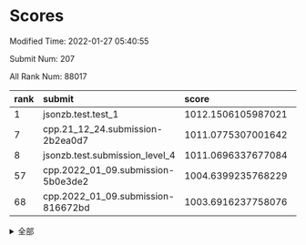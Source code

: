 # Scores

Modified Time: 2022-01-27 05:40:55

Submit Num: 207

All Rank Num: 88017

| rank |               submit               |       score        |       sigma        | pk_num |
| :--- | :--------------------------------- | :----------------- | :----------------- | :----- |
| 1    | jsonzb.test.test_1                 | 1012.1506105987021 | 0.7924963946517027 | 1695   |
| 7    | cpp.21_12_24.submission-2b2ea0d7   | 1011.0775307001642 | 0.8114631865974609 | 1697   |
| 8    | jsonzb.test.submission_level_4     | 1011.0696337677084 | 0.7560337482126918 | 1706   |
| 57   | cpp.2022_01_09.submission-5b0e3de2 | 1004.6399235768229 | 0.7245823309157218 | 1702   |
| 68   | cpp.2022_01_09.submission-816672bd | 1003.6916237758076 | 0.719149107075693  | 1707   |


<details>
<summary>全部</summary>

| rank |                 submit                 |       score        |       sigma        | pk_num |
| :--- | :------------------------------------- | :----------------- | :----------------- | :----- |
| 1    | jsonzb.test.test_1                     | 1012.1506105987021 | 0.7924963946517027 | 1695   |
| 2    | gobigger.level_3.submission_level_3_43 | 1011.300214245346  | 0.7871387045172635 | 1701   |
| 3    | gobigger.level_3.submission_level_3_49 | 1011.2703102777903 | 0.7824592003261602 | 1701   |
| 4    | gobigger.level_3.submission_level_3_16 | 1011.255736846225  | 0.7641320410273654 | 1698   |
| 5    | gobigger.level_3.submission_level_3_42 | 1011.2535697782243 | 0.7614114513963778 | 1698   |
| 6    | gobigger.level_3.submission_level_3_40 | 1011.1183432883747 | 0.7758648371855754 | 1702   |
| 7    | cpp.21_12_24.submission-2b2ea0d7       | 1011.0775307001642 | 0.8114631865974609 | 1697   |
| 8    | jsonzb.test.submission_level_4         | 1011.0696337677084 | 0.7560337482126918 | 1706   |
| 9    | gobigger.level_3.submission_level_3_39 | 1011.0471582511551 | 0.7654480412630682 | 1701   |
| 10   | gobigger.level_3.submission_level_3_26 | 1011.0353672574275 | 0.7684572495133263 | 1702   |
| 11   | gobigger.level_3.submission_level_3_27 | 1010.9932832137041 | 0.7549951292722001 | 1695   |
| 12   | gobigger.level_3.submission_level_3_6  | 1010.971297501523  | 0.7609475321382897 | 1705   |
| 13   | gobigger.level_3.submission_level_3_33 | 1010.852217358862  | 0.754608159608616  | 1705   |
| 14   | gobigger.level_3.submission_level_3_2  | 1010.6416999543158 | 0.7596176088121407 | 1699   |
| 15   | gobigger.level_3.submission_level_3_44 | 1010.6309550623865 | 0.773305017798463  | 1703   |
| 16   | gobigger.level_3.submission_level_3_9  | 1010.6124715091372 | 0.7660419821551915 | 1699   |
| 17   | gobigger.level_3.submission_level_3_21 | 1010.557111786842  | 0.7414757226327399 | 1700   |
| 18   | gobigger.level_3.submission_level_3_32 | 1010.511209915168  | 0.7688700914555263 | 1703   |
| 19   | gobigger.level_3.submission_level_3_20 | 1010.5084691615564 | 0.7791769817883107 | 1701   |
| 20   | gobigger.level_3.submission_level_3_13 | 1010.4878035220582 | 0.7929751750030575 | 1699   |
| 21   | gobigger.level_3.submission_level_3_24 | 1010.4649162101978 | 0.7693013835488198 | 1702   |
| 22   | gobigger.level_3.submission_level_3_30 | 1010.4637326901233 | 0.7562588926587999 | 1700   |
| 23   | gobigger.level_3.submission_level_3_48 | 1010.461138830631  | 0.7655560124490894 | 1699   |
| 24   | gobigger.level_3.submission_level_3_29 | 1010.4251488774023 | 0.7552743911003899 | 1700   |
| 25   | gobigger.level_3.submission_level_3_46 | 1010.3847512165624 | 0.7504625039037292 | 1698   |
| 26   | gobigger.level_3.submission_level_3_38 | 1010.3624782949655 | 0.7705120409148616 | 1700   |
| 27   | gobigger.level_3.submission_level_3_31 | 1010.3230985688722 | 0.7483015255690967 | 1700   |
| 28   | gobigger.level_3.submission_level_3_41 | 1010.2839134432137 | 0.7563399313297026 | 1698   |
| 29   | gobigger.level_3.submission_level_3_10 | 1010.2797285373563 | 0.73634403361369   | 1696   |
| 30   | gobigger.level_3.submission_level_3_5  | 1010.226124456134  | 0.7433307793515646 | 1699   |
| 31   | gobigger.level_3.submission_level_3_25 | 1010.1912172570259 | 0.770485744020445  | 1702   |
| 32   | gobigger.level_3.submission_level_3_1  | 1010.016261018905  | 0.7535593396100545 | 1699   |
| 33   | gobigger.level_3.submission_level_3_12 | 1009.9548204235534 | 0.7660722742655214 | 1707   |
| 34   | gobigger.level_3.submission_level_3_15 | 1009.948091104325  | 0.7354345066563474 | 1701   |
| 35   | gobigger.level_3.submission_level_3_0  | 1009.9412835200689 | 0.7754637205210967 | 1699   |
| 36   | gobigger.level_3.submission_level_3_23 | 1009.8221331606156 | 0.7643545312476524 | 1704   |
| 37   | gobigger.level_3.submission_level_3_18 | 1009.7130132614387 | 0.7360210720267032 | 1705   |
| 38   | gobigger.level_3.submission_level_3_7  | 1009.6993306199023 | 0.7536059160926385 | 1701   |
| 39   | gobigger.level_3.submission_level_3_22 | 1009.6495984115244 | 0.7636164365427777 | 1703   |
| 40   | gobigger.level_3.submission_level_3_28 | 1009.63709488552   | 0.7649231913753273 | 1700   |
| 41   | gobigger.level_3.submission_level_3_36 | 1009.6238308449268 | 0.7365974183456712 | 1704   |
| 42   | gobigger.level_3.submission_level_3_47 | 1009.5951494899499 | 0.7572428509184072 | 1698   |
| 43   | gobigger.level_3.submission_level_3_34 | 1009.5685385089594 | 0.752600695209663  | 1703   |
| 44   | gobigger.level_3.submission_level_3_11 | 1009.4572941107775 | 0.7697747839183732 | 1697   |
| 45   | gobigger.level_3.submission_level_3_14 | 1009.3468704360657 | 0.7290757348135304 | 1701   |
| 46   | gobigger.level_3.submission_level_3_3  | 1009.2985565727893 | 0.7451784855476964 | 1698   |
| 47   | gobigger.level_3.submission_level_3_35 | 1009.1371771471671 | 0.7469488752008251 | 1701   |
| 48   | gobigger.level_3.submission_level_3_17 | 1009.1196899125451 | 0.739971958072579  | 1700   |
| 49   | gobigger.level_3.submission_level_3_8  | 1008.7596657618484 | 0.73961617895103   | 1695   |
| 50   | gobigger.level_3.submission_level_3_37 | 1008.5468231451486 | 0.7403175649760779 | 1693   |
| 51   | gobigger.level_3.submission_level_3_4  | 1008.5272564493804 | 0.7611442005485426 | 1703   |
| 52   | gobigger.level_3.submission_level_3_45 | 1007.951906893188  | 0.7454880943471666 | 1701   |
| 53   | gobigger.level_3.submission_level_3_19 | 1007.8980484172861 | 0.7317015816152386 | 1699   |
| 54   | gobigger.level_1.submission_level_1_23 | 1004.7879446797523 | 0.7142204272696268 | 1699   |
| 55   | gobigger.level_1.submission_level_1_6  | 1004.76414680041   | 0.7127012812058373 | 1697   |
| 56   | gobigger.level_1.submission_level_1_7  | 1004.7586260139643 | 0.7182955326086012 | 1704   |
| 57   | cpp.2022_01_09.submission-5b0e3de2     | 1004.6399235768229 | 0.7245823309157218 | 1702   |
| 58   | gobigger.level_1.submission_level_1_27 | 1004.622981205946  | 0.7142258444240304 | 1701   |
| 59   | gobigger.level_1.submission_level_1_36 | 1004.5438734527165 | 0.717404082546362  | 1698   |
| 60   | gobigger.level_1.submission_level_1_16 | 1004.4510544400225 | 0.7241390235912618 | 1700   |
| 61   | gobigger.level_1.submission_level_1_40 | 1004.3642289324895 | 0.7317188575840993 | 1707   |
| 62   | gobigger.level_1.submission_level_1_49 | 1004.3527618119288 | 0.7128298064379048 | 1705   |
| 63   | gobigger.level_1.submission_level_1_26 | 1004.2464801675417 | 0.7228757632929714 | 1701   |
| 64   | gobigger.level_1.submission_level_1_37 | 1003.9907744612447 | 0.7252362242177076 | 1702   |
| 65   | gobigger.level_1.submission_level_1_45 | 1003.9782885702978 | 0.7259917115964095 | 1710   |
| 66   | gobigger.level_1.submission_level_1_39 | 1003.8867718773042 | 0.7086991862803171 | 1706   |
| 67   | gobigger.level_1.submission_level_1_38 | 1003.8591426084175 | 0.7197396426305066 | 1693   |
| 68   | cpp.2022_01_09.submission-816672bd     | 1003.6916237758076 | 0.719149107075693  | 1707   |
| 69   | gobigger.level_1.submission_level_1_17 | 1003.6572472355161 | 0.7161393307166852 | 1699   |
| 70   | gobigger.level_1.submission_level_1_44 | 1003.5703147160635 | 0.7204326803553351 | 1706   |
| 71   | gobigger.level_1.submission_level_1_3  | 1003.5492538695424 | 0.7147439137789925 | 1704   |
| 72   | gobigger.level_1.submission_level_1_22 | 1003.5203571936651 | 0.727101862992203  | 1701   |
| 73   | gobigger.level_1.submission_level_1_1  | 1003.4482433276285 | 0.7184826594109985 | 1702   |
| 74   | gobigger.level_1.submission_level_1_20 | 1003.3842630030979 | 0.7182458965421107 | 1697   |
| 75   | gobigger.level_1.submission_level_1_5  | 1003.3675486963799 | 0.7171555333465818 | 1701   |
| 76   | gobigger.level_1.submission_level_1_10 | 1003.3230652579667 | 0.7259329828488736 | 1703   |
| 77   | gobigger.level_1.submission_level_1_4  | 1003.3203284504149 | 0.7124767015549034 | 1704   |
| 78   | gobigger.level_1.submission_level_1_47 | 1003.312511563412  | 0.7234311429474671 | 1699   |
| 79   | gobigger.level_1.submission_level_1_11 | 1003.2994277478289 | 0.7056752223141655 | 1707   |
| 80   | gobigger.level_1.submission_level_1_24 | 1003.2975094142821 | 0.7113970006297725 | 1698   |
| 81   | gobigger.level_1.submission_level_1_13 | 1003.2211053290233 | 0.7177846175624862 | 1698   |
| 82   | gobigger.level_1.submission_level_1_21 | 1003.1543965610606 | 0.724888333224156  | 1704   |
| 83   | gobigger.level_1.submission_level_1_14 | 1003.1387266522655 | 0.7086762909693288 | 1702   |
| 84   | gobigger.level_1.submission_level_1_42 | 1003.1201089977246 | 0.7065281773917024 | 1698   |
| 85   | gobigger.level_1.submission_level_1_30 | 1003.0940351896687 | 0.7205156939493041 | 1699   |
| 86   | gobigger.level_1.submission_level_1_33 | 1003.0938973336174 | 0.7257287323485885 | 1700   |
| 87   | gobigger.level_1.submission_level_1_25 | 1003.0810815088537 | 0.7230705844189113 | 1700   |
| 88   | gobigger.level_1.submission_level_1_28 | 1003.0306789001462 | 0.7140981828648292 | 1704   |
| 89   | gobigger.level_1.submission_level_1_12 | 1002.9383117348361 | 0.7041433549111387 | 1704   |
| 90   | gobigger.level_1.submission_level_1_35 | 1002.9077736729935 | 0.7178119872776135 | 1698   |
| 91   | gobigger.level_1.submission_level_1_32 | 1002.8737746019972 | 0.7107362297147617 | 1702   |
| 92   | gobigger.level_1.submission_level_1_46 | 1002.7802626449636 | 0.7167102236634795 | 1707   |
| 93   | gobigger.level_1.submission_level_1_18 | 1002.6742221183321 | 0.719916488710875  | 1699   |
| 94   | gobigger.level_1.submission_level_1_9  | 1002.5846523937212 | 0.7106544218690771 | 1701   |
| 95   | gobigger.level_1.submission_level_1_41 | 1002.4871428514369 | 0.7092184465073859 | 1699   |
| 96   | gobigger.level_1.submission_level_1_43 | 1002.4725901394647 | 0.71013899560693   | 1700   |
| 97   | gobigger.level_1.submission_level_1_2  | 1002.4593871997529 | 0.7275239413699829 | 1703   |
| 98   | gobigger.level_1.submission_level_1_8  | 1002.3554082133581 | 0.7167923609031414 | 1697   |
| 99   | gobigger.level_1.submission_level_1_34 | 1002.3417305076232 | 0.7065754414515127 | 1700   |
| 100  | gobigger.level_1.submission_level_1_0  | 1002.1996672015997 | 0.7070298218670454 | 1699   |
| 101  | gobigger.level_1.submission_level_1_15 | 1002.1226289484779 | 0.7121007515091574 | 1702   |
| 102  | gobigger.level_1.submission_level_1_48 | 1002.0370236189825 | 0.7094665103012227 | 1698   |
| 103  | gobigger.level_1.submission_level_1_19 | 1002.0253614783892 | 0.7114689338627568 | 1699   |
| 104  | gobigger.level_1.submission_level_1_29 | 1001.7989831241005 | 0.7179891606296335 | 1701   |
| 105  | gobigger.level_1.submission_level_1_31 | 1001.4918530522381 | 0.7053691813584732 | 1703   |
| 106  | gobigger.random.submission_random_37   | 997.331536875256   | 0.7120955411531258 | 1701   |
| 107  | gobigger.random.submission_random_19   | 997.245841055383   | 0.7108254426592778 | 1698   |
| 108  | gobigger.random.submission_random_11   | 997.0625478443188  | 0.7298246015947922 | 1697   |
| 109  | gobigger.random.submission_random_28   | 996.9308660546941  | 0.711915209866307  | 1696   |
| 110  | gobigger.random.submission_random_23   | 996.9143555981342  | 0.6966895654549575 | 1704   |
| 111  | gobigger.random.submission_random_14   | 996.8382717794016  | 0.7188791808427507 | 1701   |
| 112  | gobigger.random.submission_random_39   | 996.7876911870412  | 0.7164926455701259 | 1695   |
| 113  | gobigger.random.submission_random_30   | 996.7691932523876  | 0.7156170298589698 | 1702   |
| 114  | gobigger.random.submission_random_33   | 996.7166399893847  | 0.7039929028076932 | 1703   |
| 115  | gobigger.random.submission_random_46   | 996.5904513623547  | 0.7007580662783673 | 1703   |
| 116  | gobigger.random.submission_random_2    | 996.5562176840428  | 0.7102208754682934 | 1705   |
| 117  | gobigger.random.submission_random_29   | 996.5312285153861  | 0.719411203393334  | 1697   |
| 118  | gobigger.random.submission_random_38   | 996.4766341486919  | 0.7050931498851272 | 1700   |
| 119  | gobigger.random.submission_random_42   | 996.340146411101   | 0.7069295015242992 | 1702   |
| 120  | gobigger.random.submission_random_21   | 996.2963180456455  | 0.7226970061767247 | 1698   |
| 121  | gobigger.random.submission_random_34   | 996.2753173020686  | 0.6983524399627902 | 1698   |
| 122  | gobigger.random.submission_random_49   | 996.2599577713339  | 0.7050645121038948 | 1701   |
| 123  | gobigger.random.submission_random_41   | 996.230710410984   | 0.7154688151229153 | 1701   |
| 124  | gobigger.random.submission_random_5    | 996.1496258564924  | 0.7274453347354779 | 1704   |
| 125  | gobigger.random.submission_random_6    | 996.0423694328274  | 0.7104973317667501 | 1703   |
| 126  | gobigger.random.submission_random_3    | 996.0142054978551  | 0.7045875074263567 | 1704   |
| 127  | gobigger.random.submission_random_9    | 995.9950955481856  | 0.7208791438992657 | 1695   |
| 128  | gobigger.random.submission_random_32   | 995.9844681168394  | 0.7095148898423456 | 1701   |
| 129  | gobigger.random.submission_random_40   | 995.9831587978573  | 0.7040339826124533 | 1698   |
| 130  | gobigger.random.submission_random_36   | 995.8844042618468  | 0.7245323907270032 | 1700   |
| 131  | gobigger.random.submission_random_43   | 995.7741811279246  | 0.7218096126132273 | 1699   |
| 132  | gobigger.random.submission_random_48   | 995.7684765594537  | 0.699171618836307  | 1702   |
| 133  | gobigger.random.submission_random_18   | 995.7626083399373  | 0.7199132410090396 | 1703   |
| 134  | gobigger.random.submission_random_8    | 995.7227585659068  | 0.708882677395245  | 1701   |
| 135  | gobigger.random.submission_random_10   | 995.7048329760883  | 0.707829550908564  | 1706   |
| 136  | gobigger.random.submission_random_12   | 995.6792192391764  | 0.7172160940731774 | 1698   |
| 137  | gobigger.random.submission_random_24   | 995.6558336058813  | 0.7042915475460659 | 1702   |
| 138  | gobigger.random.submission_random_4    | 995.5790306042433  | 0.7134549224409327 | 1701   |
| 139  | gobigger.random.submission_random_1    | 995.5533363047317  | 0.7080939291294679 | 1705   |
| 140  | gobigger.random.submission_random_7    | 995.4711241448352  | 0.7123086864464844 | 1699   |
| 141  | gobigger.random.submission_random_22   | 995.4628775279133  | 0.7034766946495121 | 1703   |
| 142  | gobigger.random.submission_random_45   | 995.3701862113899  | 0.7169455406724881 | 1703   |
| 143  | gobigger.random.submission_random_35   | 995.363469958447   | 0.7033178402066786 | 1705   |
| 144  | gobigger.random.submission_random_26   | 995.3211543142758  | 0.7189833245712018 | 1699   |
| 145  | gobigger.random.submission_random_20   | 995.3106521798261  | 0.7119446518582345 | 1700   |
| 146  | gobigger.random.submission_random_44   | 995.3055984262372  | 0.7131327044391359 | 1705   |
| 147  | gobigger.random.submission_random_17   | 995.2940023248077  | 0.7111458825867051 | 1698   |
| 148  | gobigger.random.submission_random_0    | 995.1820903403552  | 0.704067153224736  | 1701   |
| 149  | gobigger.random.submission_random_13   | 994.9351636711858  | 0.7044055643179584 | 1703   |
| 150  | gobigger.random.submission_random_15   | 994.844533295001   | 0.7305679764593129 | 1699   |
| 151  | gobigger.random.submission_random_31   | 994.7828234405682  | 0.7118170333560329 | 1700   |
| 152  | gobigger.random.submission_random_25   | 994.7437494214031  | 0.7224633912629443 | 1704   |
| 153  | gobigger.random.submission_random_47   | 994.692288058584   | 0.745570340657944  | 1704   |
| 154  | gobigger.random.submission_random_16   | 994.6906294035783  | 0.7216750729053318 | 1704   |
| 155  | gobigger.level_2.submission_level_2_17 | 994.6064248056949  | 0.724328729205117  | 1702   |
| 156  | gobigger.level_2.submission_level_2_46 | 994.5037884080709  | 0.7253526281278065 | 1700   |
| 157  | gobigger.random.submission_random_27   | 994.3960623547683  | 0.7190906831663704 | 1701   |
| 158  | gobigger.level_2.submission_level_2_1  | 994.1461856091646  | 0.7354110011083951 | 1703   |
| 159  | gobigger.level_2.submission_level_2_25 | 993.9857943069962  | 0.7303189770651949 | 1700   |
| 160  | gobigger.level_2.submission_level_2_34 | 993.5683527467081  | 0.7585841143460622 | 1704   |
| 161  | gobigger.level_2.submission_level_2_49 | 993.5089125175621  | 0.7321471701324409 | 1700   |
| 162  | gobigger.level_2.submission_level_2_13 | 993.4093589650471  | 0.7377525816602819 | 1705   |
| 163  | gobigger.level_2.submission_level_2_39 | 993.3816985161777  | 0.7645735950000095 | 1705   |
| 164  | gobigger.level_2.submission_level_2_31 | 993.0182748973534  | 0.7422674370961996 | 1704   |
| 165  | gobigger.level_2.submission_level_2_20 | 992.9542248043942  | 0.7502300708481676 | 1694   |
| 166  | gobigger.level_2.submission_level_2_32 | 992.5893233705497  | 0.7317307017926836 | 1701   |
| 167  | gobigger.level_2.submission_level_2_8  | 992.517580486666   | 0.7434606416159238 | 1703   |
| 168  | gobigger.level_2.submission_level_2_36 | 992.4371280257164  | 0.7536357723457391 | 1702   |
| 169  | gobigger.level_2.submission_level_2_18 | 992.4251641824852  | 0.7416840508470758 | 1700   |
| 170  | gobigger.level_2.submission_level_2_29 | 992.3217994454643  | 0.7372292015513717 | 1701   |
| 171  | gobigger.level_2.submission_level_2_10 | 992.2593183376894  | 0.7362876627395951 | 1701   |
| 172  | gobigger.level_2.submission_level_2_23 | 992.2562964976336  | 0.7519713755011014 | 1699   |
| 173  | gobigger.level_2.submission_level_2_24 | 992.1811937745778  | 0.7420535278846363 | 1701   |
| 174  | gobigger.level_2.submission_level_2_14 | 992.1625990621054  | 0.7437818305955083 | 1701   |
| 175  | gobigger.level_2.submission_level_2_35 | 992.0143251021635  | 0.7489034658184811 | 1703   |
| 176  | gobigger.level_2.submission_level_2_2  | 991.9975320895462  | 0.7399239196394942 | 1701   |
| 177  | gobigger.level_2.submission_level_2_21 | 991.8908635042909  | 0.7515796085726133 | 1698   |
| 178  | gobigger.level_2.submission_level_2_16 | 991.8612965682686  | 0.754099876931694  | 1695   |
| 179  | gobigger.level_2.submission_level_2_40 | 991.8371485566054  | 0.7573694276546724 | 1703   |
| 180  | gobigger.level_2.submission_level_2_48 | 991.7849221581979  | 0.7428654865047772 | 1702   |
| 181  | gobigger.level_2.submission_level_2_3  | 991.7008805849542  | 0.7249777305543503 | 1705   |
| 182  | gobigger.level_2.submission_level_2_6  | 991.6979341991583  | 0.7475321757435406 | 1702   |
| 183  | gobigger.level_2.submission_level_2_41 | 991.6781588728236  | 0.7464374238129156 | 1700   |
| 184  | gobigger.level_2.submission_level_2_11 | 991.6342968402015  | 0.7299889297605349 | 1705   |
| 185  | gobigger.level_2.submission_level_2_15 | 991.6168603135084  | 0.7528950243452303 | 1696   |
| 186  | gobigger.level_2.submission_level_2_38 | 991.6061311755371  | 0.7524522477022546 | 1697   |
| 187  | gobigger.level_2.submission_level_2_27 | 991.5855629662186  | 0.7341487722864025 | 1699   |
| 188  | gobigger.level_2.submission_level_2_9  | 991.5727031197034  | 0.7562666667929278 | 1701   |
| 189  | gobigger.level_2.submission_level_2_26 | 991.4579005247576  | 0.7442286866295756 | 1699   |
| 190  | gobigger.level_2.submission_level_2_19 | 991.357037399386   | 0.756890916291139  | 1702   |
| 191  | gobigger.level_2.submission_level_2_5  | 991.2802063978934  | 0.7510735494235035 | 1696   |
| 192  | gobigger.level_2.submission_level_2_0  | 991.1105606704313  | 0.7872069308989752 | 1695   |
| 193  | gobigger.level_2.submission_level_2_30 | 991.0158254175223  | 0.7439554341269261 | 1698   |
| 194  | gobigger.level_2.submission_level_2_7  | 990.8834497304697  | 0.7579138103445584 | 1707   |
| 195  | gobigger.level_2.submission_level_2_4  | 990.849485865548   | 0.762327533303263  | 1700   |
| 196  | gobigger.level_2.submission_level_2_45 | 990.7564980853715  | 0.7743803300334069 | 1698   |
| 197  | gobigger.level_2.submission_level_2_44 | 990.7500474857491  | 0.7572941256569709 | 1699   |
| 198  | gobigger.level_2.submission_level_2_43 | 990.7186852879299  | 0.7333305806415982 | 1707   |
| 199  | gobigger.level_2.submission_level_2_37 | 990.7065215368106  | 0.7448882919396458 | 1698   |
| 200  | gobigger.level_2.submission_level_2_33 | 990.6641334747184  | 0.7601583039211237 | 1698   |
| 201  | gobigger.level_2.submission_level_2_12 | 990.5872633519507  | 0.7542816922343292 | 1699   |
| 202  | gobigger.level_2.submission_level_2_28 | 990.4017484033183  | 0.7735250414590457 | 1704   |
| 203  | gobigger.level_2.submission_level_2_47 | 990.2322818809646  | 0.759428624657066  | 1704   |
| 204  | gobigger.level_2.submission_level_2_42 | 990.1733302894877  | 0.7654215003419    | 1702   |
| 205  | gobigger.level_2.submission_level_2_22 | 989.9680049165611  | 0.7718623923956123 | 1701   |
| 206  | gobigger.none.submission_none_1        | 979.1703032733509  | 1.2587998287683537 | 1694   |
| 207  | gobigger.none.submission_none_0        | 976.3242484572822  | 1.330651631321014  | 1699   |

</details>